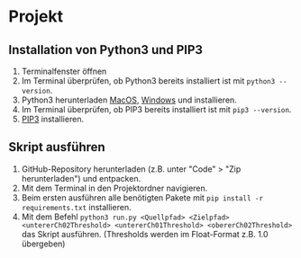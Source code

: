 # Projekt

## Installation von Python3 und PIP3
1. Terminalfenster öffnen
2. Im Terminal überprüfen, ob Python3 bereits installiert ist mit `python3 --version`.
3. Python3 herunterladen [MacOS](https://www.python.org/downloads/macos/), [Windows](https://www.python.org/downloads/windows/) und installieren. 
4. Im Terminal überprüfen, ob PIP3 bereits installiert ist mit `pip3 --version`.
5. [PIP3](https://pip.pypa.io/en/stable/installation/) installieren.

## Skript ausführen
1. GitHub-Repository herunterladen (z.B. unter "Code" > "Zip herunterladen") und entpacken.
2. Mit dem Terminal in den Projektordner navigieren.
2. Beim ersten ausführen alle benötigten Pakete mit `pip install -r requirements.txt` installieren.
3. Mit dem Befehl `python3 run.py <Quellpfad> <Zielpfad> <untererCh02Threshold> <untererCh01Threshold> <obererCh02Threshold>` das Skript ausführen. (Thresholds werden im Float-Format z.B. 1.0 übergeben)
